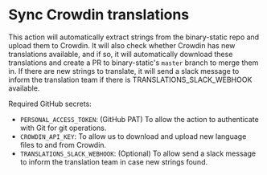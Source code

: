 # Sync Crowdin translations

This action will automatically extract strings from the binary-static repo and upload them to Crowdin. It will also check whether Crowdin has new translations available, and if so, it will automatically download these translations and create a PR to binary-static's `master` branch to merge them in.
If there are new strings to translate, it will send a slack message to inform the translation team if there is TRANSLATIONS_SLACK_WEBHOOK available.

Required GitHub secrets:

- `PERSONAL_ACCESS_TOKEN`: (GitHub PAT) To allow the action to authenticate with Git for git operations.
- `CROWDIN_API_KEY`: To allow us to download and upload new language files to and from Crowdin.
- `TRANSLATIONS_SLACK_WEBHOOK`: (Optional) To allow send a slack message to inform the translation team in case new strings found.